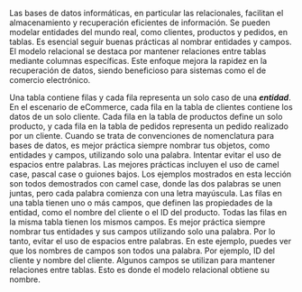   
Las bases de datos informáticas, en particular las relacionales, facilitan el almacenamiento y recuperación eficientes de información. Se pueden modelar entidades del mundo real, como clientes, productos y pedidos, en tablas. Es esencial seguir buenas prácticas al nombrar entidades y campos. El modelo relacional se destaca por mantener relaciones entre tablas mediante columnas específicas. Este enfoque mejora la rapidez en la recuperación de datos, siendo beneficioso para sistemas como el de comercio electrónico.

Una tabla contiene filas y cada fila representa un solo caso de una ***entidad***. En el escenario de eCommerce, cada fila en la tabla de clientes contiene los datos de un solo cliente. Cada fila en la tabla de productos define un solo producto, y cada fila en la tabla de pedidos representa un pedido realizado por un cliente. Cuando se trata de convenciones de nomenclatura para bases de datos, es mejor práctica siempre nombrar tus objetos, como entidades y campos, utilizando solo una palabra. Intentar evitar el uso de espacios entre palabras. Las mejores prácticas incluyen el uso de camel case, pascal case o guiones bajos. Los ejemplos mostrados en esta lección son todos demostrados con camel case, donde las dos palabras se unen juntas, pero cada palabra comienza con una letra mayúscula. Las filas en una tabla tienen uno o más campos, que definen las propiedades de la entidad, como el nombre del cliente o el ID del producto. Todas las filas en la misma tabla tienen los mismos campos. Es mejor práctica siempre nombrar tus entidades y sus campos utilizando solo una palabra. Por lo tanto, evitar el uso de espacios entre palabras. En este ejemplo, puedes ver que los nombres de campos son todos una palabra. Por ejemplo, ID del cliente y nombre del cliente. Algunos campos se utilizan para mantener relaciones entre tablas. Esto es donde el modelo relacional obtiene su nombre.